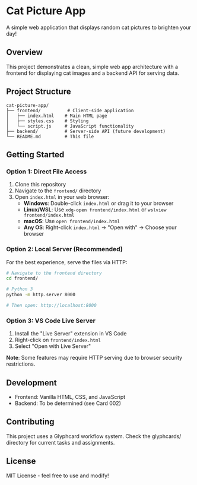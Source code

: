 # Cat Picture App

A simple web application that displays random cat pictures to brighten your day!

## Overview
This project demonstrates a clean, simple web app architecture with a frontend for displaying cat images and a backend API for serving data.

## Project Structure
```
cat-picture-app/
├── frontend/          # Client-side application
│   ├── index.html    # Main HTML page
│   ├── styles.css    # Styling
│   └── script.js     # JavaScript functionality
├── backend/          # Server-side API (future development)
└── README.md         # This file
```

## Getting Started

### Option 1: Direct File Access
1. Clone this repository
2. Navigate to the `frontend/` directory
3. Open `index.html` in your web browser:
   - **Windows**: Double-click `index.html` or drag it to your browser
   - **Linux/WSL**: Use `xdg-open frontend/index.html` or `wslview frontend/index.html` 
   - **macOS**: Use `open frontend/index.html`
   - **Any OS**: Right-click `index.html` → "Open with" → Choose your browser

### Option 2: Local Server (Recommended)
For the best experience, serve the files via HTTP:
```bash
# Navigate to the frontend directory
cd frontend/

# Python 3
python -m http.server 8000

# Then open: http://localhost:8000
```

### Option 3: VS Code Live Server
1. Install the "Live Server" extension in VS Code
2. Right-click on `frontend/index.html`
3. Select "Open with Live Server"

**Note**: Some features may require HTTP serving due to browser security restrictions.

## Development
- Frontend: Vanilla HTML, CSS, and JavaScript
- Backend: To be determined (see Card 002)

## Contributing
This project uses a Glyphcard workflow system. Check the glyphcards/ directory for current tasks and assignments.

## License
MIT License - feel free to use and modify!